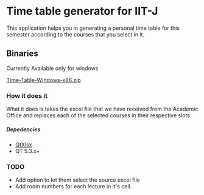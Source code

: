 # Time table generator for IIT-J

This application helps you in generating a personal time table for this semester
according to the courses that you select in it.

## Binaries

Currently Available only for windows

[Time-Table-Windows-x86.zip](https://drive.google.com/file/d/0B2GnNiJ3dDkiajF2N1VkN2Qwczg/view?usp=sharing)

### How it does it

What it does is takes the excel file that we have received from the Academic
Office and replaces each of the selected courses in their respective slots.

##### Depedencies
* [QtXlsx](https://github.com/dbzhang800/QtXlsxWriter/)
* QT 5.3.x+

### TODO
* Add option to let them select the source excel file
* Add room numbers for each lecture in it's cell.
